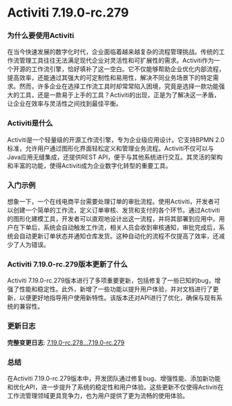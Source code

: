# Activiti 7.19.0-rc.279
### 为什么要使用Activiti

在当今快速发展的数字化时代，企业面临着越来越复杂的流程管理挑战。传统的工作流管理工具往往无法满足现代企业对灵活性和可扩展性的需求。Activiti作为一个开源的工作流引擎，恰好填补了这一空白。它不仅能够帮助企业优化内部流程，提高效率，还能通过其强大的可定制性和易用性，解决不同业务场景下的特定需求。然而，许多企业在选择工作流工具时却常常陷入困境，究竟是选择一款功能强大的工具，还是一款易于上手的工具？Activiti的出现，正是为了解决这一矛盾，让企业在效率与灵活性之间找到最佳平衡。

### Activiti是什么

Activiti是一个轻量级的开源工作流引擎，专为企业级应用设计。它支持BPMN 2.0标准，允许用户通过图形化界面轻松定义和管理业务流程。Activiti不仅可以与Java应用无缝集成，还提供REST API，便于与其他系统进行交互。其灵活的架构和丰富的功能，使得Activiti成为企业数字化转型的重要工具。

### 入门示例

想象一下，一个在线电商平台需要处理订单的审批流程。使用Activiti，开发者可以创建一个简单的工作流，定义订单审核、发货和支付的各个环节。通过Activiti的图形化建模工具，开发者可以直观地设计出这一流程，并将其部署到应用中。用户在下单后，系统会自动触发工作流，相关人员会收到审核通知，审批完成后，系统会自动更新订单状态并通知仓库发货。这种自动化的流程不仅提高了效率，还减少了人为错误。

### Activiti 7.19.0-rc.279版本更新了什么

Activiti 7.19.0-rc.279版本进行了多项重要更新，包括修复了一些已知的bug，增强了性能和稳定性。此外，新增了一些功能以提升用户体验，并对文档进行了更新，以便更好地指导用户使用新特性。该版本还对API进行了优化，确保与现有系统的兼容性。

### 更新日志

**完整变更日志**: [7.19.0-rc.278...7.19.0-rc.279](https://github.com/Activiti/Activiti/compare/7.19.0-rc.278...7.19.0-rc.279)

### 总结

在Activiti 7.19.0-rc.279版本中，开发团队通过修复bug、增强性能、添加新功能和优化API，进一步提升了系统的稳定性和用户体验。这些更新不仅使得Activiti在工作流管理领域更具竞争力，也为用户提供了更为流畅的使用体验。